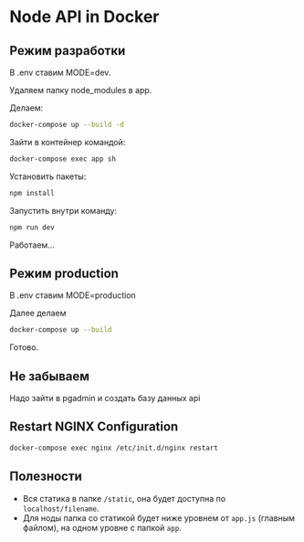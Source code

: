 # Node API in Docker
## Режим разработки

В .env ставим MODE=dev.

Удаляем папку node_modules в app.

Делаем:

```bash
docker-compose up --build -d
```

Зайти в контейнер командой:

```bash
docker-compose exec app sh
```

Установить пакеты:

```bash
npm install
```

Запустить внутри команду:

```bash
npm run dev
```

Работаем...

## Режим production

В .env ставим MODE=production

Далее делаем

```bash
docker-compose up --build
```

Готово.

## Не забываем

Надо зайти в pgadmin и создать базу данных api

## Restart NGINX Configuration

```bash
docker-compose exec nginx /etc/init.d/nginx restart
```

## Полезности

* Вся статика в папке `/static`, она будет доступна по `localhost/filename`.
* Для ноды папка со статикой будет ниже уровнем от `app.js` (главным файлом), на одном уровне с папкой `app`.